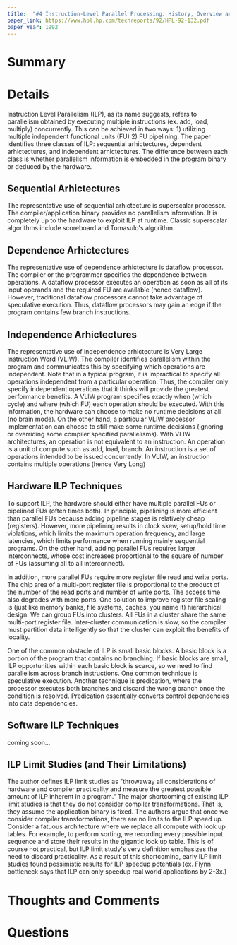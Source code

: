 ```yaml
---
title:  "#4 Instruction-Level Parallel Processing: History, Overview and Perspective"
paper_link: https://www.hpl.hp.com/techreports/92/HPL-92-132.pdf
paper_year: 1992
---
```


# Summary

# Details
Instruction Level Parallelism (ILP), as its name suggests, refers to parallelism obtained by executing multiple instructions 
(ex. add, load, multiply) concurrently. This can be achieved in two ways: 1) utilizing multiple independent functional units (FU)
2) FU pipelining. The paper identifies three classes of ILP: sequential arhictectures, dependent arhictectures, and independent arhictectures.
The difference between each class is whether parallelism information is embedded in the program binary or deduced by the hardware.

## Sequential Arhictectures
The representative use of sequential arhictecture is superscalar processor. The compiler/application binary provides no parallelism information. It is completely
up to the hardware to exploit ILP at runtime. Classic superscalar algorithms include scoreboard and Tomasulo's algorithm.

## Dependence Arhictectures
The representative use of dependence arhictecture is dataflow processor. The compiler or the programmer specifies the dependence between operations.
A dataflow processor executes an operation as soon as all of its input operands and the required FU are available (hence dataflow). However,
traditional dataflow processors cannot take advantage of speculative execution. Thus, dataflow processors may gain an edge if the program contains 
few branch instructions.

## Independence Arhictectures
The representative use of independence arhictecture is Very Large Instruction Word (VLIW). The compiler identifies parallelism within the program 
and communicates this by specifying which operations are independent. Note that in a typical program, it is impractical to specify all operations
independent from a particular operation. Thus, the compiler only specify independent operations that it thinks will provide the greatest performance 
benefits. A VLIW program specifies exactly when (which cycle) and where (which FU) each operation should be executed. With this information, the 
hardware can choose to make no runtime decisions at all (no brain mode). On the other hand, a particular VLIW processor implementation can choose
to still make some runtime decisions (ignoring or overriding some compiler specified parallelisms). With VLIW architectures, an operation is not 
equivalent to an instruction. An operation is a unit of compute such as add, load, branch. An instruction is a set of operations intended to be 
issued concurrently. In VLIW, an instruction contains multiple operations (hence Very Long)

## Hardware ILP Techniques
To support ILP, the hardware should either have multiple parallel FUs or pipelined FUs (often times both). In principle, pipelining is more efficient
than parallel FUs because adding pipeline stages is relatively cheap (registers). However, more pipelining results in clock skew, setup/hold time
violations, which limits the maximum operation frequency, and large latencies, which limits performance when running mainly sequential programs. 
On the other hand, adding parallel FUs requires larger interconnects, whose cost increases proportional to the square of number of FUs (assuming
all to all interconnect). 

In addition, more parallel FUs require more register file read and write ports. The chip area of a multi-port register 
file is proportional to the product of the number of the read ports and number of write ports. The access time also degrades with more ports.
One solution to improve register file scaling is (just like memory banks, file systems, caches, you name it) hierarchical design. We can group FUs
into clusters. All FUs in a cluster share the same multi-port register file. Inter-cluster communication is slow, so the compiler must partition 
data intelligently so that the cluster can exploit the benefits of locality. 

One of the common obstacle of ILP is small basic blocks. A basic block is a portion of the program that contains no branching. If basic blocks 
are small, ILP opportunities within each basic block is scarce, so we need to find parallelism across branch instructions. One common technique
is speculative execution. Another technique is predication, where the processor executes both branches and discard the wrong branch once the 
condition is resolved. Predication essentially converts control dependencies into data dependencies.

## Software ILP Techniques
coming soon... 

## ILP Limit Studies (and Their Limitations)
The author defines ILP limit studies as "throwaway all considerations of hardware and compiler practicality and measure the greatest possible 
amount of ILP inherent in a program." The major shortcoming of existing ILP limit studies is that they do not consider compiler transformations.
That is, they assume the application binary is fixed. The authors argue that once we consider compiler transformations, there are no limits to the
ILP speed up. Consider a fatuous architecture where we replace all compute with look up tables. For example, to perform sorting, we recording 
every possible input sequence and store their results in the gigantic look up table. This is of course not practical, but ILP limit study's 
very definition emphasizes the need to discard practicality. As a result of this shortcoming, early ILP limit studies found pessimistic results
for ILP speedup potentials (ex. Flynn bottleneck says that ILP can only speedup real world applications by 2-3x.)

# Thoughts and Comments

# Questions
